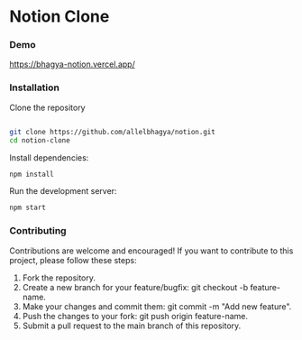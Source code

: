 # Notion Clone

### Demo
https://bhagya-notion.vercel.app/

### Installation

Clone the repository
```bash

git clone https://github.com/allelbhagya/notion.git
cd notion-clone
```

Install dependencies:
```bash
npm install
```

Run the development server:
```bash
npm start
```

### Contributing

Contributions are welcome and encouraged! If you want to contribute to this project, please follow these steps:

1. Fork the repository.
2. Create a new branch for your feature/bugfix: git checkout -b feature-name.
3. Make your changes and commit them: git commit -m "Add new feature".
4. Push the changes to your fork: git push origin feature-name.
5. Submit a pull request to the main branch of this repository.
